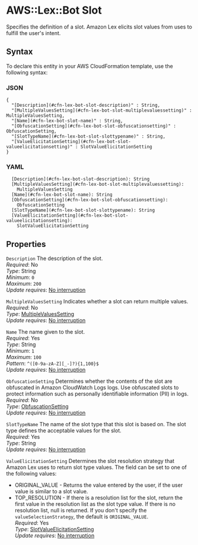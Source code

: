 # AWS::Lex::Bot Slot<a name="aws-properties-lex-bot-slot"></a>

Specifies the definition of a slot\. Amazon Lex elicits slot values from uses to fulfill the user's intent\.

## Syntax<a name="aws-properties-lex-bot-slot-syntax"></a>

To declare this entity in your AWS CloudFormation template, use the following syntax:

### JSON<a name="aws-properties-lex-bot-slot-syntax.json"></a>

```
{
  "[Description](#cfn-lex-bot-slot-description)" : String,
  "[MultipleValuesSetting](#cfn-lex-bot-slot-multiplevaluessetting)" : MultipleValuesSetting,
  "[Name](#cfn-lex-bot-slot-name)" : String,
  "[ObfuscationSetting](#cfn-lex-bot-slot-obfuscationsetting)" : ObfuscationSetting,
  "[SlotTypeName](#cfn-lex-bot-slot-slottypename)" : String,
  "[ValueElicitationSetting](#cfn-lex-bot-slot-valueelicitationsetting)" : SlotValueElicitationSetting
}
```

### YAML<a name="aws-properties-lex-bot-slot-syntax.yaml"></a>

```
  [Description](#cfn-lex-bot-slot-description): String
  [MultipleValuesSetting](#cfn-lex-bot-slot-multiplevaluessetting): 
    MultipleValuesSetting
  [Name](#cfn-lex-bot-slot-name): String
  [ObfuscationSetting](#cfn-lex-bot-slot-obfuscationsetting): 
    ObfuscationSetting
  [SlotTypeName](#cfn-lex-bot-slot-slottypename): String
  [ValueElicitationSetting](#cfn-lex-bot-slot-valueelicitationsetting): 
    SlotValueElicitationSetting
```

## Properties<a name="aws-properties-lex-bot-slot-properties"></a>

`Description`  <a name="cfn-lex-bot-slot-description"></a>
The description of the slot\.  
*Required*: No  
*Type*: String  
*Minimum*: `0`  
*Maximum*: `200`  
*Update requires*: [No interruption](https://docs.aws.amazon.com/AWSCloudFormation/latest/UserGuide/using-cfn-updating-stacks-update-behaviors.html#update-no-interrupt)

`MultipleValuesSetting`  <a name="cfn-lex-bot-slot-multiplevaluessetting"></a>
Indicates whether a slot can return multiple values\.  
*Required*: No  
*Type*: [MultipleValuesSetting](aws-properties-lex-bot-multiplevaluessetting.md)  
*Update requires*: [No interruption](https://docs.aws.amazon.com/AWSCloudFormation/latest/UserGuide/using-cfn-updating-stacks-update-behaviors.html#update-no-interrupt)

`Name`  <a name="cfn-lex-bot-slot-name"></a>
The name given to the slot\.  
*Required*: Yes  
*Type*: String  
*Minimum*: `1`  
*Maximum*: `100`  
*Pattern*: `^([0-9a-zA-Z][_-]?){1,100}$`  
*Update requires*: [No interruption](https://docs.aws.amazon.com/AWSCloudFormation/latest/UserGuide/using-cfn-updating-stacks-update-behaviors.html#update-no-interrupt)

`ObfuscationSetting`  <a name="cfn-lex-bot-slot-obfuscationsetting"></a>
Determines whether the contents of the slot are obfuscated in Amazon CloudWatch Logs logs\. Use obfuscated slots to protect information such as personally identifiable information \(PII\) in logs\.  
*Required*: No  
*Type*: [ObfuscationSetting](aws-properties-lex-bot-obfuscationsetting.md)  
*Update requires*: [No interruption](https://docs.aws.amazon.com/AWSCloudFormation/latest/UserGuide/using-cfn-updating-stacks-update-behaviors.html#update-no-interrupt)

`SlotTypeName`  <a name="cfn-lex-bot-slot-slottypename"></a>
The name of the slot type that this slot is based on\. The slot type defines the acceptable values for the slot\.  
*Required*: Yes  
*Type*: String  
*Update requires*: [No interruption](https://docs.aws.amazon.com/AWSCloudFormation/latest/UserGuide/using-cfn-updating-stacks-update-behaviors.html#update-no-interrupt)

`ValueElicitationSetting`  <a name="cfn-lex-bot-slot-valueelicitationsetting"></a>
Determines the slot resolution strategy that Amazon Lex uses to return slot type values\. The field can be set to one of the following values:  
+ ORIGINAL\_VALUE \- Returns the value entered by the user, if the user value is similar to a slot value\.
+ TOP\_RESOLUTION \- If there is a resolution list for the slot, return the first value in the resolution list as the slot type value\. If there is no resolution list, null is returned\.
If you don't specify the `valueSelectionStrategy`, the default is `ORIGINAL_VALUE`\.  
*Required*: Yes  
*Type*: [SlotValueElicitationSetting](aws-properties-lex-bot-slotvalueelicitationsetting.md)  
*Update requires*: [No interruption](https://docs.aws.amazon.com/AWSCloudFormation/latest/UserGuide/using-cfn-updating-stacks-update-behaviors.html#update-no-interrupt)